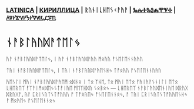 ### [LATINICA](../Latn/Nablyudatelj.md) | [КИРИЛЛИЦА](../Cyrl/Nablyudatelj.md) | ᚱᚢᚾᛁᚳᚺᛖᛊᚲᚨᚤᚨ | [ⰃⰎⰀⰃⰑⰎⰉⰜⰀ](../Glag/Nablyudatelj.md) | [𐍓𐍠𐍔𐍮𐍝𐍔𐍟𐍔𐍠𐍜𐍡𐍚𐍐𐍴](../Perm/Nablyudatelj.md)

#  ᚾᚨᛒᛚᚤᚢᛞᚨᛏᛖᛚᛃ

ᚤᚨ ᚾᚨᛒᛚᚤᚢᛞᚨᛏᛖᛚᛃ, ᛁ ᚤᚨ ᚾᚨᛒᛚᚤᚢᛞᚨᚤᚢ ᛗᛟᚤᚢ ᚡᛊᛖᛚᛖᚾᚾᚢᚤᚢ

ᛏᚤᛁ ᚾᚨᛒᛚᚤᚢᛞᚨᛏᛖᛚᛃ, ᛁ ᛏᚤᛁ ᚾᚨᛒᛚᚤᚢᛞᚨᚤᛖᛊᚺᛃ ᛏᚡᛟᚤᚢ ᚡᛊᛖᛚᛖᚾᚾᚢᚤᚢ

ᚤᛖᛊᛚᛁ ᛗᚤᛁ ᚾᚨᛒᛚᚤᚢᛞᚨᚤᛖᛗ ᛟᛞᚾᛟ ᛁ ᛏᛟ ᛉᚺᛖ, ᛏᛟ ᛗᚤᛁ ᛖᛏᛟ ᚡᚤᛁᚤᚨᛊᚾᛁᛚᛁ ᛖᛏᛟ ᚳᚺᛖᚱᛖᛉ ᚡᛉᚨᛁᛗᛟᛞᛖᛃᛊᛏᚡᛁᚤᛖ ᛗᛖᛉᚺᛞᚢ ᛊᛟᛒᛟᛃ — ᚳᚺᛖᚱᛖᛉ ᚾᚨᛒᛚᚤᚢᛞᛖᚾᛁᚤᛖ ᛞᚱᚢᚷ ᛞᚱᚢᚷᚨ, ᚤᚨ ᛈᚱᛁᛊᚢᛏᛊᛏᚡᚢᚤᚢ ᚡ ᛏᚡᛟᚤᛖᛃ ᚡᛊᛖᛚᛖᚾᚾᛟᛃ, ᚨ ᛏᚤᛁ ᛈᚱᛁᛊᚢᛏᛊᛏᚡᚢᚤᛖᛊᚺᛃ ᚡ ᛗᛟᚤᛖᛃ ᚡᛊᛖᛚᛖᚾᚾᛟᛃ
